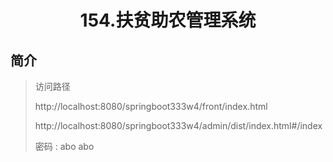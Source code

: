
<p><h1 align="center">154.扶贫助农管理系统</h1></p>



## 简介


>访问路径
>
> http://localhost:8080/springboot333w4/front/index.html
>
> http://localhost:8080/springboot333w4/admin/dist/index.html#/index
>
> 密码 : abo abo






